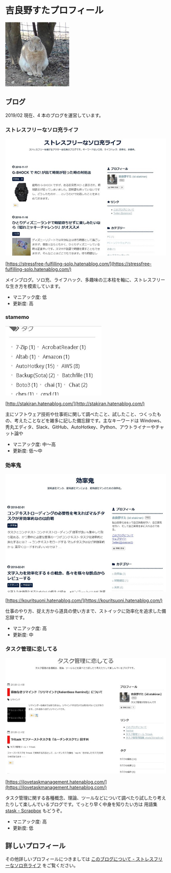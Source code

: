 # 吉良野すたプロフィール
![avatarhalf](img/avatar_half.jpg)

## ブログ
2019/02 現在、4 本のブログを運営しています。

### ストレスフリーなソロ充ライフ
![stressfree](img/blog_stressfree.jpg)

[https://stressfree-fulfilling-solo.hatenablog.com/](https://stressfree-fulfilling-solo.hatenablog.com/)

メインブログ。ソロ充、ライフハック、多趣味の三本柱を軸に、ストレスフリーな生き方を模索しています。

- マニアック度: 低
- 更新度: 高

### stamemo
![stamemo](img/blog_stamemo.jpg)

[http://stakiran.hatenablog.com/](http://stakiran.hatenablog.com/)

主にソフトウェア技術や仕事術に関して調べたこと、試したこと、つくったもの、考えたことなどを雑多に記した備忘録です。主なキーワードは Windows、秀丸エディタ、Slack、GitHub、AutoHotkey、Python、アウトライナーやチャット論や

- マニアック度: 中～高
- 更新度: 低～中

### 効率鬼
![kourituoni](img/blog_kourituoni.jpg)

[https://kouritsuoni.hatenablog.com/](https://kouritsuoni.hatenablog.com/)

仕事のやり方、捉え方から道具の使い方まで、ストイックに効率化を追求した備忘録です。

- マニアック度: 高
- 更新度: 中

### タスク管理に恋してる
![blog_lovetask](img/blog_lovetask.jpg)

[https://ilovetaskmanagement.hatenablog.com/](https://ilovetaskmanagement.hatenablog.com/)

タスク管理に関する各種概念、理論、ツールなどについて調べたり試したり考えたりして楽しんでいるブログです。てっとり早く中身を知りたい方は 用語集 [stask - Scrapbox](https://scrapbox.io/stask/) もどうぞ。

- マニアック度: 高
- 更新度: 低

## 詳しいプロフィール
その他詳しいプロフィールにつきましては [このブログについて - ストレスフリーなソロ充ライフ](https://stressfree-fulfilling-solo.hatenablog.com/entry/2018/10/27/104349) をご覧ください。
